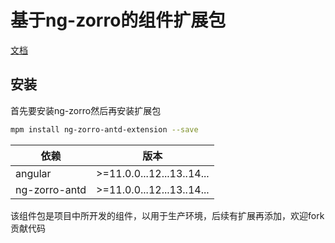 
# 基于ng-zorro的组件扩展包

[文档](https://enochgao.github.io/ng-zorro-antd-extension/)

## 安装

首先要安装ng-zorro然后再安装扩展包

```bash
mpm install ng-zorro-antd-extension --save

```

|依赖|版本|
|---|----|
|angular|>=11.0.0...12...13..14...|
|ng-zorro-antd|>=11.0.0...12...13..14...|

该组件包是项目中所开发的组件，以用于生产环境，后续有扩展再添加，欢迎fork贡献代码
